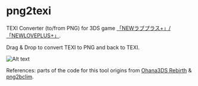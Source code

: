 # png2texi

TEXI Converter (to/from PNG) for 3DS game [「NEWラブプラス+」/「NEWLOVEPLUS+」](https://youtu.be/Sz6p45GsLJQ?si=p1IOx1_ORt1iHWpl).


Drag & Drop to convert TEXI to PNG and back to TEXI.


![Alt text](http://i1381.photobucket.com/albums/ah213/LovePlusProject/texi_zpspsd2lj7m.png)


References: parts of the code for this tool origins from [Ohana3DS Rebirth](https://github.com/gdkchan/Ohana3DS-Rebirth) & [png2bclim](https://github.com/kwsch/png2bclim/blob/master/png2bclim/BCLIM.cs).
